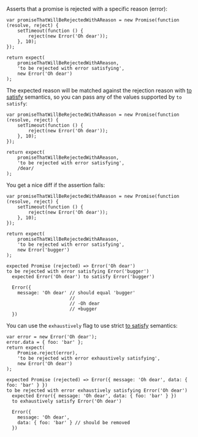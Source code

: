 Asserts that a promise is rejected with a specific reason (error):

```javascript#async:true
var promiseThatWillBeRejectedWithAReason = new Promise(function (resolve, reject) {
    setTimeout(function () {
        reject(new Error('Oh dear'));
    }, 10);
});

return expect(
    promiseThatWillBeRejectedWithAReason,
    'to be rejected with error satisfying',
    new Error('Oh dear')
);
```

The expected reason will be matched against the rejection reason with
[to satisfy](/assertions/any/to-satisfy/) semantics, so you can pass any of the
values supported by `to satisfy`:


```javascript#async:true
var promiseThatWillBeRejectedWithAReason = new Promise(function (resolve, reject) {
    setTimeout(function () {
        reject(new Error('Oh dear'));
    }, 10);
});

return expect(
    promiseThatWillBeRejectedWithAReason,
    'to be rejected with error satisfying',
    /dear/
);
```

You get a nice diff if the assertion fails:

```javascript#async:true
var promiseThatWillBeRejectedWithAReason = new Promise(function (resolve, reject) {
    setTimeout(function () {
        reject(new Error('Oh dear'));
    }, 10);
});

return expect(
    promiseThatWillBeRejectedWithAReason,
    'to be rejected with error satisfying',
    new Error('bugger')
);
```

```output
expected Promise (rejected) => Error('Oh dear')
to be rejected with error satisfying Error('bugger')
  expected Error('Oh dear') to satisfy Error('bugger')

  Error({
    message: 'Oh dear' // should equal 'bugger'
                       //
                       // -Oh dear
                       // +bugger
  })
```

You can use the `exhaustively` flag to use strict
[to satisfy](/assertions/any/to-satisfy/) semantics:

```javascript#async:true
var error = new Error('Oh dear');
error.data = { foo: 'bar' };
return expect(
    Promise.reject(error),
    'to be rejected with error exhaustively satisfying',
    new Error('Oh dear')
);
```

```output
expected Promise (rejected) => Error({ message: 'Oh dear', data: { foo: 'bar' } })
to be rejected with error exhaustively satisfying Error('Oh dear')
  expected Error({ message: 'Oh dear', data: { foo: 'bar' } })
  to exhaustively satisfy Error('Oh dear')

  Error({
    message: 'Oh dear',
    data: { foo: 'bar' } // should be removed
  })
```
